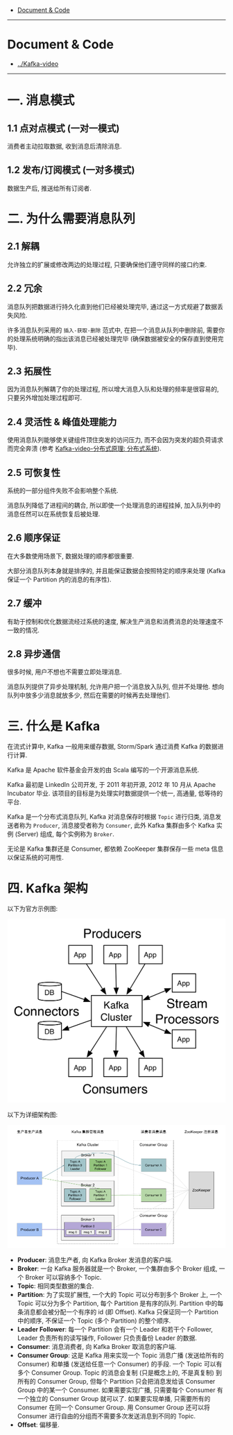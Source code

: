 
- [Document & Code](#document--code)

---

# Document & Code

- [../Kafka-video](https://github.com/zozospider/note/blob/master/stream/Kafka/Kafka-video.md)

---

# 一. 消息模式

## 1.1 点对点模式 (一对一模式)

消费者主动拉取数据, 收到消息后清除消息.

## 1.2 发布/订阅模式 (一对多模式)

数据生产后, 推送给所有订阅者.

# 二. 为什么需要消息队列

## 2.1 解耦

允许独立的扩展或修改两边的处理过程, 只要确保他们遵守同样的接口约束.

## 2.2 冗余

消息队列把数据进行持久化直到他们已经被处理完毕, 通过这一方式规避了数据丢失风险.

许多消息队列采用的 `插入-获取-删除` 范式中, 在把一个消息从队列中删除前, 需要你的处理系统明确的指出该消息已经被处理完毕 (确保数据被安全的保存直到使用完毕).

## 2.3 拓展性

因为消息队列解耦了你的处理过程, 所以增大消息入队和处理的频率是很容易的, 只要另外增加处理过程即可.

## 2.4 灵活性 & 峰值处理能力

使用消息队列能够使关键组件顶住突发的访问压力, 而不会因为突发的超负荷请求而完全奔溃 (参考 [Kafka-video-分布式原理: 分布式系统](https://github.com/zozospider/note/blob/master/stream/Kafka/Kafka-video-%E5%88%86%E5%B8%83%E5%BC%8F%E5%8E%9F%E7%90%86.md#%E4%BA%8C-%E5%88%86%E5%B8%83%E5%BC%8F%E7%B3%BB%E7%BB%9F)).

## 2.5 可恢复性

系统的一部分组件失败不会影响整个系统.

消息队列降低了进程间的耦合, 所以即使一个处理消息的进程挂掉, 加入队列中的消息任然可以在系统恢复后被处理.

## 2.6 顺序保证

在大多数使用场景下, 数据处理的顺序都很重要.

大部分消息队列本身就是排序的, 并且能保证数据会按照特定的顺序来处理 (Kafka 保证一个 Partition 内的消息的有序性).

## 2.7 缓冲

有助于控制和优化数据流经过系统的速度, 解决生产消息和消费消息的处理速度不一致的情况.

## 2.8 异步通信

很多时候, 用户不想也不需要立即处理消息.

消息队列提供了异步处理机制, 允许用户把一个消息放入队列, 但并不处理他. 想向队列中放多少消息就放多少, 然后在需要的时候再去处理他们.

# 三. 什么是 Kafka

在流式计算中, Kafka 一般用来缓存数据, Storm/Spark 通过消费 Kafka 的数据进行计算.

Kafka 是 Apache 软件基金会开发的由 Scala 编写的一个开源消息系统.

Kafka 最初是 LinkedIn 公司开发, 于 2011 年初开源, 2012 年 10 月从 Apache Incubator 毕业. 该项目的目标是为处理实时数据提供一个统一, 高通量, 低等待的平台.

Kafka 是一个分布式消息队列, Kafka 对消息保存时根据 `Topic` 进行归类, 消息发送者称为 `Producer`, 消息接受者称为 `Consumer`, 此外 Kafka 集群由多个 Kafka 实例 (Server) 组成, 每个实例称为 `Broker`.

无论是 Kafka 集群还是 Consumer, 都依赖 ZooKeeper 集群保存一些 meta 信息以保证系统的可用性.

# 四. Kafka 架构

以下为官方示例图:

![image](https://raw.githubusercontent.com/zozospider/note/master/stream/Kafka/Kafka-video-Kafka%E4%BB%8B%E7%BB%8D/kafka-apis.png)

以下为详细架构图:

![image](https://raw.githubusercontent.com/zozospider/note/master/stream/Kafka/Kafka-video-Kafka%E4%BB%8B%E7%BB%8D/Kafka%E8%AF%A6%E7%BB%86%E6%9E%B6%E6%9E%84.png)

- __Producer__: 消息生产者, 向 Kafka Broker 发消息的客户端.
- __Broker__: 一台 Kafka 服务器就是一个 Broker, 一个集群由多个 Broker 组成, 一个 Broker 可以容纳多个 Topic.
- __Topic__: 相同类型数据的集合.
- __Partition__: 为了实现扩展性, 一个大的 Topic 可以分布到多个 Broker 上, 一个 Topic 可以分为多个 Partition, 每个 Partition 是有序的队列. Partition 中的每条消息都会被分配一个有序的 id (即 Offset). Kafka 只保证同一个 Partition 中的顺序, 不保证一个 Topic (多个 Partition) 的整个顺序.
- __Leader Follower__: 每一个 Partition 会有一个 Leader 和若干个 Follower, Leader 负责所有的读写操作, Follower 只负责备份 Leader 的数据.
- __Consumer__: 消息消费者, 向 Kafka Broker 取消息的客户端.
- __Consumer Group__: 这是 Kafka 用来实现一个 Topic 消息广播 (发送给所有的 Consumer) 和单播 (发送给任意一个 Consumer) 的手段. 一个 Topic 可以有多个 Consumer Group. Topic 的消息会复制 (只是概念上的, 不是真复制) 到所有的 Consumer Group, 但每个 Partition 只会把消息发给该 Consumer Group 中的某一个 Consumer. 如果需要实现广播, 只需要每个 Consumer 有一个独立的 Consumer Group 就可以了. 如果要实现单播, 只需要所有的 Consumer 在同一个 Consumer Group. 用 Consumer Group 还可以将 Consumer 进行自由的分组而不需要多次发送消息到不同的 Topic.
- __Offset__: 偏移量.
